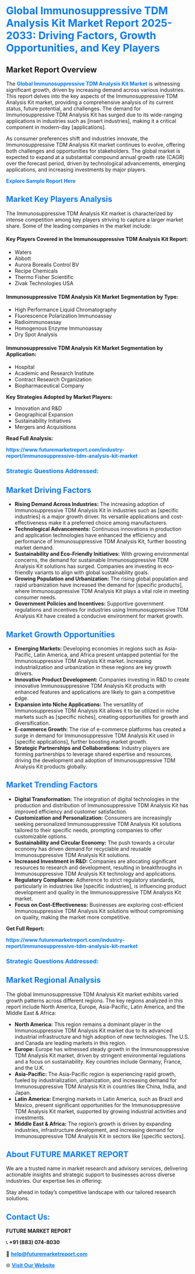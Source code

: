 <h1 style="color: #007BFF;">Global Immunosuppressive TDM Analysis Kit Market Report 2025-2033: Driving Factors, Growth Opportunities, and Key Players</h1>

<section id="overview">
<h2>Market Report Overview</h2>
<p>The <a href="https://www.futuremarketreport.com/industry-report/immunosuppressive-tdm-analysis-kit-market" style="color: #007BFF; text-decoration: none;"><strong>Global Immunosuppressive TDM Analysis Kit Market</strong></a> is witnessing significant growth, driven by increasing demand across various industries. This report delves into the key aspects of the Immunosuppressive TDM Analysis Kit market, providing a comprehensive analysis of its current status, future potential, and challenges. The demand for Immunosuppressive TDM Analysis Kit has surged due to its wide-ranging applications in industries such as [insert industries], making it a critical component in modern-day [applications].</p>
<p>As consumer preferences shift and industries innovate, the Immunosuppressive TDM Analysis Kit market continues to evolve, offering both challenges and opportunities for stakeholders. The global market is expected to expand at a substantial compound annual growth rate (CAGR) over the forecast period, driven by technological advancements, emerging applications, and increasing investments by major players.</p>
</section>

<section id="overview">
<p><a href="https://www.futuremarketreport.com/request-sample/reportId=26113" style="color: #007BFF; text-decoration: none;"><strong>Explore Sample Report Here</strong></a></p>
</section>

<section id="key-players">
<h2 style="color: #007BFF;">Market Key Players Analysis</h2>
<p>The Immunosuppressive TDM Analysis Kit market is characterized by intense competition among key players striving to capture a larger market share. Some of the leading companies in the market include:</p>
<h4>Key Players Covered in the Immunosuppressive TDM Analysis Kit Report:</h4>
<ul><li>Waters</li><li>Abbott</li><li>Aurora Borealis Control BV</li><li>Recipe Chemicals</li><li>Thermo Fisher Scientific</li><li>Zivak Technologies USA</li></ul>
<h4>Immunosuppressive TDM Analysis Kit Market Segmentation by Type:</h4>
<ul><li>High Performance Liquid Chromatography</li><li>Fluorescence Polarization Immunoassay</li><li>Radioimmunoassay</li><li>Homogenous Enzyme Immunoassay</li><li>Dry Spot Analysis</li></ul>

<h4>Immunosuppressive TDM Analysis Kit Market Segmentation by Application:</h4>
<ul><li>Hospital</li><li>Academic and Research Institute</li><li>Contract Research Organization</li><li>Biopharmaceutical Company</li></ul>
<p><strong>Key Strategies Adopted by Market Players:</strong></p>
<ul>
<li>Innovation and R&D</li>
<li>Geographical Expansion</li>
<li>Sustainability Initiatives</li>
<li>Mergers and Acquisitions</li>
</ul>
</section>

<section>
<p><strong>Read Full Analysis: </strong></p><a href="https://www.futuremarketreport.com/industry-report/immunosuppressive-tdm-analysis-kit-market" style="color: #007BFF; text-decoration: none;"><strong>https://www.futuremarketreport.com/industry-report/immunosuppressive-tdm-analysis-kit-market</strong></a>
<h3 style="color: #007BFF;">Strategic Questions Addressed:</h3>
</section>

<section id="driving-factors">
<h2 style="color: #007BFF;">Market Driving Factors</h2>
<ul>
<li><strong>Rising Demand Across Industries:</strong> The increasing adoption of Immunosuppressive TDM Analysis Kit in industries such as [specific industries] is a major growth driver. Its versatile applications and cost-effectiveness make it a preferred choice among manufacturers.</li>
<li><strong>Technological Advancements:</strong> Continuous innovations in production and application technologies have enhanced the efficiency and performance of Immunosuppressive TDM Analysis Kit, further boosting market demand.</li>
<li><strong>Sustainability and Eco-Friendly Initiatives:</strong> With growing environmental concerns, the demand for sustainable Immunosuppressive TDM Analysis Kit solutions has surged. Companies are investing in eco-friendly variants to align with global sustainability goals.</li>
<li><strong>Growing Population and Urbanization:</strong> The rising global population and rapid urbanization have increased the demand for [specific products], where Immunosuppressive TDM Analysis Kit plays a vital role in meeting consumer needs.</li>
<li><strong>Government Policies and Incentives:</strong> Supportive government regulations and incentives for industries using Immunosuppressive TDM Analysis Kit have created a conducive environment for market growth.</li>
</ul>
</section>

<section id="growth-opportunities">
<h2 style="color: #007BFF;">Market Growth Opportunities</h2>
<ul>
<li><strong>Emerging Markets:</strong> Developing economies in regions such as Asia-Pacific, Latin America, and Africa present untapped potential for the Immunosuppressive TDM Analysis Kit market. Increasing industrialization and urbanization in these regions are key growth drivers.</li>
<li><strong>Innovative Product Development:</strong> Companies investing in R&D to create innovative Immunosuppressive TDM Analysis Kit products with enhanced features and applications are likely to gain a competitive edge.</li>
<li><strong>Expansion into Niche Applications:</strong> The versatility of Immunosuppressive TDM Analysis Kit allows it to be utilized in niche markets such as [specific niches], creating opportunities for growth and diversification.</li>
<li><strong>E-commerce Growth:</strong> The rise of e-commerce platforms has created a surge in demand for Immunosuppressive TDM Analysis Kit used in [specific applications], further boosting market growth.</li>
<li><strong>Strategic Partnerships and Collaborations:</strong> Industry players are forming partnerships to leverage shared expertise and resources, driving the development and adoption of Immunosuppressive TDM Analysis Kit products globally.</li>
</ul>
</section>

<section id="trending-factors">
<h2 style="color: #007BFF;">Market Trending Factors</h2>
<ul>
<li><strong>Digital Transformation:</strong> The integration of digital technologies in the production and distribution of Immunosuppressive TDM Analysis Kit has improved efficiency and customer satisfaction.</li>
<li><strong>Customization and Personalization:</strong> Consumers are increasingly seeking personalized Immunosuppressive TDM Analysis Kit solutions tailored to their specific needs, prompting companies to offer customizable options.</li>
<li><strong>Sustainability and Circular Economy:</strong> The push towards a circular economy has driven demand for recyclable and reusable Immunosuppressive TDM Analysis Kit solutions.</li>
<li><strong>Increased Investment in R&D:</strong> Companies are allocating significant resources to research and development, resulting in breakthroughs in Immunosuppressive TDM Analysis Kit technology and applications.</li>
<li><strong>Regulatory Compliance:</strong> Adherence to strict regulatory standards, particularly in industries like [specific industries], is influencing product development and quality in the Immunosuppressive TDM Analysis Kit market.</li>
<li><strong>Focus on Cost-Effectiveness:</strong> Businesses are exploring cost-efficient Immunosuppressive TDM Analysis Kit solutions without compromising on quality, making the market more competitive.</li>
</ul>
</section>

<section>
<p><strong>Get Full Report: </strong></p><a href="https://www.futuremarketreport.com/industry-report/immunosuppressive-tdm-analysis-kit-market" style="color: #007BFF; text-decoration: none;"><strong>https://www.futuremarketreport.com/industry-report/immunosuppressive-tdm-analysis-kit-market</strong></a>
<h3 style="color: #007BFF;">Strategic Questions Addressed:</h3>
</section>


<section id="regional-analysis">
<h2 style="color: #007BFF;">Market Regional Analysis</h2>
<p>The global Immunosuppressive TDM Analysis Kit market exhibits varied growth patterns across different regions. The key regions analyzed in this report include North America, Europe, Asia-Pacific, Latin America, and the Middle East & Africa:</p>
<ul>
<li><strong>North America:</strong> This region remains a dominant player in the Immunosuppressive TDM Analysis Kit market due to its advanced industrial infrastructure and high adoption of new technologies. The U.S. and Canada are leading markets in this region.</li>
<li><strong>Europe:</strong> Europe has witnessed steady growth in the Immunosuppressive TDM Analysis Kit market, driven by stringent environmental regulations and a focus on sustainability. Key countries include Germany, France, and the U.K.</li>
<li><strong>Asia-Pacific:</strong> The Asia-Pacific region is experiencing rapid growth, fueled by industrialization, urbanization, and increasing demand for Immunosuppressive TDM Analysis Kit in countries like China, India, and Japan.</li>
<li><strong>Latin America:</strong> Emerging markets in Latin America, such as Brazil and Mexico, present significant opportunities for the Immunosuppressive TDM Analysis Kit market, supported by growing industrial activities and investments.</li>
<li><strong>Middle East & Africa:</strong> The region’s growth is driven by expanding industries, infrastructure development, and increasing demand for Immunosuppressive TDM Analysis Kit in sectors like [specific sectors].</li>
</ul>
</section>

<footer>
<h2 style="color: #007BFF;">About FUTURE MARKET REPORT</h2>
<p>We are a trusted name in market research and advisory services, delivering actionable insights and strategic support to businesses across diverse industries. Our expertise lies in offering:</p>

<p>Stay ahead in today’s competitive landscape with our tailored research solutions.</p>

<h2 style="color: #007BFF;">Contact Us:</h2>
<p><strong>FUTURE MARKET REPORT</strong></p>
<p>📞 <strong>+91 (883) 074-8030</strong></p>
<p>📧 <strong><a href="mailto:help@futuremarketreport.com" style="color: #007BFF;">help@futuremarketreport.com</a></strong></p>
<p>🌐 <strong><a href="https://www.futuremarketreport.com/" style="color: #007BFF;">Visit Our Website</a></strong></p>
</footer>